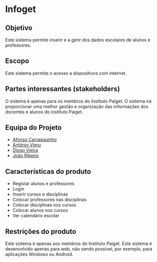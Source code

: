# Infoget

## Objetivo
Este sistema permite inserir e a gerir dos dados escolares de alunos e professores.

## Escopo
Este sistema permite o acesso a dispositivos com internet.

## Partes interessantes (stakeholders)
O sistema é apenas para os membros do Instituto Paiget.
O sistema irá proporcionar uma melhor gestão e organização das informações dos docentes e alunos do instituto Paiget.

## Equipa do Projeto
- [Afonso Carrasquinho](https://github.com/Afonso295)
- [António Vieru](https://github.com/antonuolink)
- [Diogo Vieira](https://github.com/xXD4rkSoulXx)
- [João Ribeiro](https://github.com/anotherlusitano)

## Características do produto
- Registar alunos e professores
- Login
- Inserir cursos e disciplinas
- Colocar professores nas disciplinas
- Colocar disciplinas nos cursos
- Colocar alunos nos cursos
- Ver calendário escolar

## Restrições do produto
Este sistema é apenas aos membros do Instituto Paiget.
Este sistema é desenvolvido apenas para web, não sendo possível, por exemplo, para aplicações Windows ou Android.
